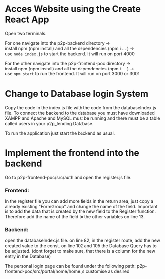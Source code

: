 # Acces Website using the Create React App 
Open two terminals.

For one navigate into the p2p-backend directory  ->  
install npm (npm install) and all the dependencies (npm i ... )  ->  
use ``node index.js`` to start the backend. It will run on port 4000


For the other navigate into the p2p-frontend-poc directory  ->  
install npm (npm install) and all the dependencies (npm i ... )  ->  
use ``npm start`` to run the frontend. It will run on port 3000 or 3001


# Change to Database login System
Copy the code in the index.js file with the code from the databaseIndex.js file.
To connect the backend to the database you must have downloaded XAMPP and Apache and MySQL must be running and there must be a table called users in your p2p_lending Database.

To run the application just start the backend as usual.

# Implement the frontend into the backend
Go to p2p-frontend-poc/src/auth and open the register.js file. 

### Frontend: 
In the register file you can add more fields in the return area, just copy a already existing "FormGroup" and change the name of the field. 
Important is to add the data that is created by the new field to the Register function. 
Therefore add the name of the field to the other variables on line 13. 

### Backend:
open the databaseIndex.js file. 
on line 82, in the register route, add the new created value to the const. 
on line 102 and 105 the Database Query has to be adjusted. (dont forget to make sure, that there is a column for the new entry in the Database)


The personal login page can be found under the following path: p2p-frontend-poc/src/portal/home/home.js
customise as desired

